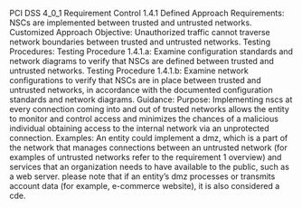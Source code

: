 PCI DSS 4_0_1 Requirement Control 1.4.1 Defined Approach Requirements: NSCs are implemented between trusted and untrusted networks. Customized Approach Objective: Unauthorized traffic cannot traverse network boundaries between trusted and untrusted networks. Testing Procedures: Testing Procedure 1.4.1.a: Examine configuration standards and network diagrams to verify that NSCs are defined between trusted and untrusted networks. Testing Procedure 1.4.1.b: Examine network configurations to verify that NSCs are in place between trusted and untrusted networks, in accordance with the documented configuration standards and network diagrams. Guidance: Purpose: Implementing nscs at every connection coming into and out of trusted networks allows the entity to monitor and control access and minimizes the chances of a malicious individual obtaining access to the internal network via an unprotected connection. Examples: An entity could implement a dmz, which is a part of the network that manages connections between an untrusted network (for examples of untrusted networks refer to the requirement 1 overview) and services that an organization needs to have available to the public, such as a web server. please note that if an entity’s dmz processes or transmits account data (for example, e-commerce website), it is also considered a cde.